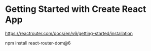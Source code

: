 # Getting Started with Create React App

https://reactrouter.com/docs/en/v6/getting-started/installation

npm install react-router-dom@6